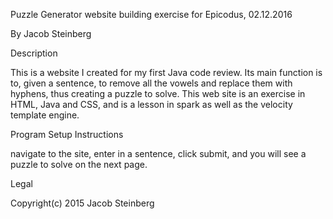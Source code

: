 Puzzle Generator
website building exercise for Epicodus, 02.12.2016

By Jacob Steinberg

Description

This is a website I created for my first Java code review. Its main function is to, given a sentence, to remove all the vowels and replace them with hyphens, thus creating a puzzle to solve. This web site is an exercise in HTML, Java and CSS, and is a lesson in spark as well as the velocity template engine.

Program Setup Instructions

navigate to the site, enter in a sentence, click submit, and you will see a puzzle to solve on the next page.



Legal

Copyright(c) 2015 Jacob Steinberg
